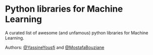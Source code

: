# Python libraries for Machine Learning
A curated list of awesome (and unfamous) python libraries for Machine Learning.

Authors: [@YassineYousfi](https://github.com/yassineyousfi) and [@MostafaBouziane](https://github.com/MostafaBouziane) 

